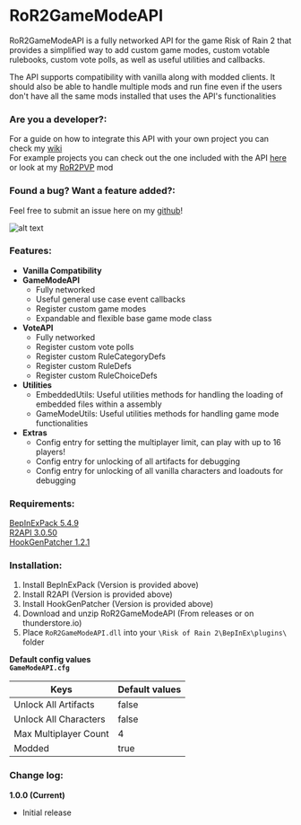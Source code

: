 # RoR2GameModeAPI
RoR2GameModeAPI is a fully networked API for the game Risk of Rain 2 that provides a simplified way to add custom game modes, custom votable rulebooks, custom vote polls, as well as useful utilities and callbacks.

The API supports compatibility with vanilla along with modded clients. It should also be able to handle multiple mods and run fine even if the users don't have all the same mods installed that uses the API's functionalities

### Are you a developer?:  
For a guide on how to integrate this API with your own project you can check my [wiki](https://github.com/tung362/RoR2GameModeAPI/wiki)  
For example projects you can check out the one included with the API [here](Example/) or look at my [RoR2PVP](https://github.com/tung362/RoR2PVP) mod  

### Found a bug? Want a feature added?:  
Feel free to submit an issue here on my [github](https://github.com/tung362/RoR2GameModeAPI/issues)!  

![alt text](https://i.imgur.com/ea8UYFd.png)  

### Features:  
- **Vanilla Compatibility**
- **GameModeAPI**
  - Fully networked  
  - Useful general use case event callbacks  
  - Register custom game modes  
  - Expandable and flexible base game mode class
- **VoteAPI**
  - Fully networked  
  - Register custom vote polls  
  - Register custom RuleCategoryDefs  
  - Register custom RuleDefs  
  - Register custom RuleChoiceDefs  
- **Utilities**
  - EmbeddedUtils: Useful utilities methods for handling the loading of embedded files within a assembly
  - GameModeUtils: Useful utilities methods for handling game mode functionalities
- **Extras**
  - Config entry for setting the multiplayer limit, can play with up to 16 players!
  - Config entry for unlocking of all artifacts for debugging
  - Config entry for unlocking of all vanilla characters and loadouts for debugging

### Requirements:  
[BepInExPack 5.4.9](https://thunderstore.io/package/download/bbepis/BepInExPack/5.4.9/)  
[R2API 3.0.50](https://thunderstore.io/package/download/tristanmcpherson/R2API/3.0.50/)  
[HookGenPatcher 1.2.1](https://thunderstore.io/package/download/RiskofThunder/HookGenPatcher/1.2.1/)  

### Installation:  
1. Install BepInExPack (Version is provided above)
2. Install R2API (Version is provided above)
3. Install HookGenPatcher (Version is provided above)
4. Download and unzip RoR2GameModeAPI (From releases or on thunderstore.io)
5. Place `RoR2GameModeAPI.dll` into your `\Risk of Rain 2\BepInEx\plugins\` folder

**Default config values**  
**`GameModeAPI.cfg`**  

| Keys                          | Default values |
| ----------------------------- | -------------- |
| Unlock All Artifacts          |         false  |
| Unlock All Characters         |         false  |
| Max Multiplayer Count         |             4  |
| Modded                        |          true  |

### Change log:  
**1.0.0 (Current)**  
- Initial release  
